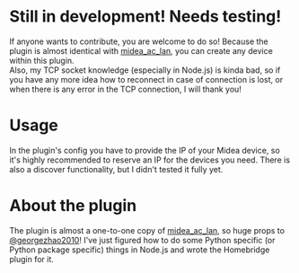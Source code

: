 # Still in development! Needs testing!
If anyone wants to contribute, you are welcome to do so! Because the plugin is almost identical with [midea_ac_lan](https://github.com/georgezhao2010/midea_ac_lan), you can create any device within this plugin.  
Also, my TCP socket knowledge (especially in Node.js) is kinda bad, so if you have any more idea how to reconnect in case of connection is lost, or when there is any error in the TCP connection, I will thank you!
# Usage
In the plugin's config you have to provide the IP of your Midea device, so it's highly recommended to reserve an IP for the devices you need. There is also a discover functionality, but I didn't tested it fully yet.
# About the plugin
The plugin is almost a one-to-one copy of [midea_ac_lan](https://github.com/georgezhao2010/midea_ac_lan), so huge props to [@georgezhao2010](https://github.com/georgezhao2010)!
I've just figured how to do some Python specific (or Python package specific) things in Node.js and wrote the Homebridge plugin for it.
